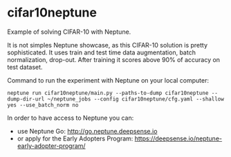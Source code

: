 # cifar10neptune
Example of solving CIFAR-10 with Neptune.

It is not simples Neptune showcase, as this CIFAR-10 solution is pretty sophisticated. It uses train and test time data augmentation, batch normalization, drop-out. After training it scores above 90% of accuracy on test dataset.

Command to run the experiment with Neptune on your local computer:
```
neptune run cifar10neptune/main.py --paths-to-dump cifar10neptune --dump-dir-url ~/neptune_jobs --config cifar10neptune/cfg.yaml --shallow yes --use_batch_norm no
```

In order to have access to Neptune you can:

* use Neptune Go: http://go.neptune.deepsense.io
* or apply for the Early Adopters Program: https://deepsense.io/neptune-early-adopter-program/
